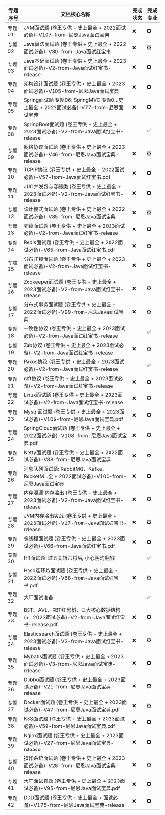 | 专题序号 | 文档核心名称                | 完成状态 | 完成专业 |
|----------|-----------------------------|----------|----------|
| 专题01   | JVM面试题 (卷王专供 + 史上最全 + 2022面试必备)-V107-from-尼恩Java面试宝典 | ❌        | ❎        |
| 专题02   | Java算法面试题 (卷王专供 + 史上最全 + 2022面试必备)-V80-from-Java面试红宝书 | ❌        | ❎        |
| 专题03   | Java基础面试题 (卷王专供 + 史上最全 + 2023面试必备)-V2-from-Java面试红宝书-release | ❌        | ❎        |
| 专题04   | 架构设计面试题 (卷王专供 + 史上最全 + 2023面试必备)-V105-from-尼恩Java面试宝典 | ❌        | ❎        |
| 专题05   | Spring面试题 专题06: SpringMVC 专题0…史上最全 + 2022面试必备)-V77-from-尼恩面试宝典 | ❌        | ❎        |
| 专题08   | SpringBoot面试题 (卷王专供 + 史上最全 + 2023面试必备)-V2-from-Java面试红宝书-release |         | ✅       |
| 专题09   | 网络协议面试题 (卷王专供 + 史上最全 + 2023面试必备)-V46-from-尼恩Java面试宝典-release | ❌        | ❎        |
| 专题10   | TCPIP协议 (卷王专供 + 史上最全 + 2022面试必备)-V57-from-Java面试红宝书.pdf | ❌        | ❎        |
| 专题11   | JUC并发包与容器类 (卷王专供 + 史上最全 + 2023面试必备)-V2-from-Java面试红宝书-release | ❌        | ❎        |
| 专题12   | 设计模式面试题 (卷王专供 + 史上最全 + 2022面试必备)-V85-from-尼恩Java面试宝典 | ❌        | ❎        |
| 专题13   | 死锁面试题 (卷王专供 + 史上最全 + 2023面试必备)-V2-from-Java面试红宝书-release | ❌        | ❎        |
| 专题14   | Redis面试题 (卷王专供 + 史上最全 + 2022面试必备)-V65-from-Java面试红宝书.pdf | ❌        | ❎        |
| 专题15   | 分布式锁面试题 (卷王专供 + 史上最全 + 2023面试必备)-V2-from-Java面试红宝书-release | ❌        | ❎        |
| 专题16   | Zookeeper面试题 (卷王专供 + 史上最全 + 2023面试必备)-V2-from-Java面试红宝书-release | ❌        | ❎        |
| 专题17   | 分布式事务面试题 (卷王专供 + 史上最全 + 2022面试必备)-V99-from-尼恩Java面试宝典 | ❌        | ❎        |
| 专题18   | 一致性协议 (卷王专供 + 史上最全 + 2023面试必备)-V2-from-Java面试红宝书-release |         | ✅        |
| 专题19   | Zab协议 (卷王专供 + 史上最全 + 2023面试必备)-V2-from-Java面试红宝书-release | ❌        | ❎        |
| 专题20   | Paxos协议 (卷王专供 + 史上最全 + 2023面试必备)-V2-from-Java面试红宝书-release |         | ✅        |
| 专题21   | raft协议 (卷王专供 + 史上最全 + 2023面试必备)-V2-from-Java面试红宝书-release | ❌        | ❎        |
| 专题22   | Linux面试题 (卷王专供 + 史上最全 + 2023面试必备)-V2-from-Java面试红宝书-release | ❌        | ❎        |
| 专题23   | Mysql面试题 (卷王专供 + 史上最全 + 2023面试必备)-V106-from-尼恩Java面试宝典.pdf | ❌        | ❎        |
| 专题24   | SpringCloud面试题 (卷王专供 + 史上最全 + 2022面试必备)-V108-from-尼恩Java面试宝典.pdf | ❌        | ❎        |
| 专题25   | Netty面试题 (卷王专供 + 史上最全 + 2022面试必备)-V88-from-尼恩Java面试宝典 | ❌        | ❎        |
| 专题26   | 消息队列面试题: RabbitMQ、Kafka、RocketM…全 + 2022面试必备)-V100-from-尼恩Java面试宝典 | ❌        | ❎        |
| 专题27   | 内存泄漏 内存溢出 (卷王专供 + 史上最全 + 2023面试必备)-V2-from-Java面试红宝书-release | ❌        | ❎        |
| 专题28   | JVM内存溢出实战 (卷王专供 + 史上最全 + 2023面试必备)-V17-from-Java面试红宝书-release | ❌        | ❎        |
| 专题29   | 多线程面试题 (卷王专供 + 史上最全 + 2023面试必备)-V66-from-Java面试红宝书.pdf | ❌        | ❎        |
| 专题30   | HR面试题: 过五关斩六将后, 小心阴沟翻船! |         | ✅         |
| 专题31   | Hash连环炮面试题 (卷王专供 + 史上最全 + 2022面试必备)-V68-from-Java面试红宝书.pdf | ❌        | ❎        |
| 专题32   | 大厂面试准备 |         | ✅        | 
| 专题33   | BST、AVL、RBT红黑树、三大核心数据结构 (+…2023面试必备)-V2-from-Java面试红宝书-release.pdf | ❌        | ❎        |
| 专题34   | Elasticsearch面试题 (卷王专供 + 史上最全 + 2023面试必备)-V3-from-Java面试红宝书-release | ❌        | ❎        |
| 专题35   | Mybatis面试题 (卷王专供 + 史上最全 + 2023面试必备)-V3-from-尼恩Java面试宝典-release | ❌        | ❎        |
| 专题36   | Dubbo面试题 (卷王专供 + 史上最全 + 2023面试必备)-V21-from-尼恩Java面试宝典-release | ❌        | ❎        |
| 专题37   | Docker面试题 (卷王专供 + 史上最全 + 2023面试必备)-V47-from-尼恩Java面试宝典.pdf | ❌        | ❎        |
| 专题38   | K8S面试题 (卷王专供 + 史上最全 + 2023面试必备)-V59-from-尼恩Java面试宝典.pdf | ❌        | ❎        |
| 专题39   | Nginx面试题 (卷王专供 + 史上最全 + 2023面试必备)-V27-from-尼恩Java面试宝典-release | ❌        | ❎        |
| 专题40   | 操作系统面试题 (卷王专供 + 史上最全 + 2023面试必备)-V28-from-尼恩Java面试宝典-release | ❌        | ❎        |
| 专题41   | 大厂面试真题 (卷王专供 + 史上最全 + 2023面试必备)-V95-from-尼恩Java面试宝典.pdf | ❌        | ❎        |
| 专题42   | DDD面试题 (卷王专供 + 史上最全 + 面试必备)-V175-from-尼恩Java面试宝典-release | ❌        | ❎        | 

